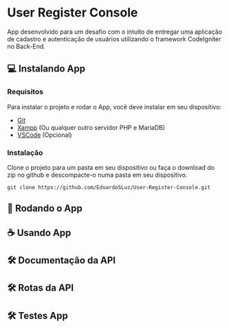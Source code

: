# User Register Console

App desenvolvido para um desafio com o intuito de entregar uma aplicação de cadastro e autenticação de usuários utilizando o framework CodeIgniter no Back-End.

## 💻 Instalando App

### Requisitos

Para instalar o projeto e rodar o App, você deve instalar em seu dispositivo:

- [Git](https://git-scm.com/downloads)
- [Xampp](https://www.apachefriends.org/pt_br/download.html) (Ou qualquer outro servidor PHP e MariaDB)
- [VSCode](https://code.visualstudio.com) (Opcional)

### Instalação

Clone o projeto para um pasta em seu dispositivo ou faça o download do zip no github e descompacte-o numa pasta em seu dispositivo.

```
git clone https://github.com/EduardoSLuz/User-Register-Console.git
```

## 🚀 Rodando o App

## ☕ Usando App

## 🛠️ Documentação da API

## 🛠️ Rotas da API

## 🛠️ Testes App
